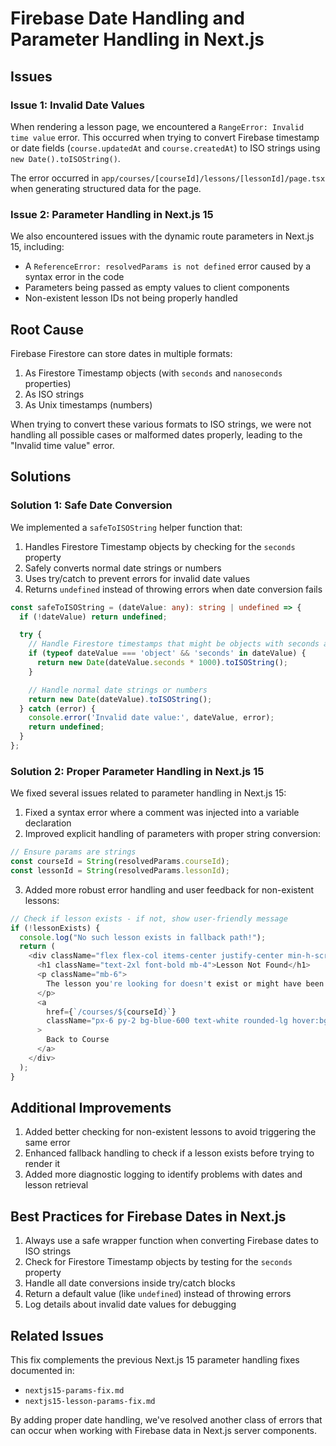 # Firebase Date Handling and Parameter Handling in Next.js

## Issues

### Issue 1: Invalid Date Values

When rendering a lesson page, we encountered a `RangeError: Invalid time value` error. This occurred when trying to convert Firebase timestamp or date fields (`course.updatedAt` and `course.createdAt`) to ISO strings using `new Date().toISOString()`.

The error occurred in `app/courses/[courseId]/lessons/[lessonId]/page.tsx` when generating structured data for the page.

### Issue 2: Parameter Handling in Next.js 15

We also encountered issues with the dynamic route parameters in Next.js 15, including:

- A `ReferenceError: resolvedParams is not defined` error caused by a syntax error in the code
- Parameters being passed as empty values to client components
- Non-existent lesson IDs not being properly handled

## Root Cause

Firebase Firestore can store dates in multiple formats:

1. As Firestore Timestamp objects (with `seconds` and `nanoseconds` properties)
2. As ISO strings
3. As Unix timestamps (numbers)

When trying to convert these various formats to ISO strings, we were not handling all possible cases or malformed dates properly, leading to the "Invalid time value" error.

## Solutions

### Solution 1: Safe Date Conversion

We implemented a `safeToISOString` helper function that:

1. Handles Firestore Timestamp objects by checking for the `seconds` property
2. Safely converts normal date strings or numbers
3. Uses try/catch to prevent errors for invalid date values
4. Returns `undefined` instead of throwing errors when date conversion fails

```typescript
const safeToISOString = (dateValue: any): string | undefined => {
  if (!dateValue) return undefined;

  try {
    // Handle Firestore timestamps that might be objects with seconds and nanoseconds
    if (typeof dateValue === 'object' && 'seconds' in dateValue) {
      return new Date(dateValue.seconds * 1000).toISOString();
    }

    // Handle normal date strings or numbers
    return new Date(dateValue).toISOString();
  } catch (error) {
    console.error('Invalid date value:', dateValue, error);
    return undefined;
  }
};
```

### Solution 2: Proper Parameter Handling in Next.js 15

We fixed several issues related to parameter handling in Next.js 15:

1. Fixed a syntax error where a comment was injected into a variable declaration
2. Improved explicit handling of parameters with proper string conversion:

```typescript
// Ensure params are strings
const courseId = String(resolvedParams.courseId);
const lessonId = String(resolvedParams.lessonId);
```

3. Added more robust error handling and user feedback for non-existent lessons:

```typescript
// Check if lesson exists - if not, show user-friendly message
if (!lessonExists) {
  console.log("No such lesson exists in fallback path!");
  return (
    <div className="flex flex-col items-center justify-center min-h-screen p-4">
      <h1 className="text-2xl font-bold mb-4">Lesson Not Found</h1>
      <p className="mb-6">
        The lesson you're looking for doesn't exist or might have been removed.
      </p>
      <a
        href={`/courses/${courseId}`}
        className="px-6 py-2 bg-blue-600 text-white rounded-lg hover:bg-blue-700 transition-colors"
      >
        Back to Course
      </a>
    </div>
  );
}
```

## Additional Improvements

1. Added better checking for non-existent lessons to avoid triggering the same error
2. Enhanced fallback handling to check if a lesson exists before trying to render it
3. Added more diagnostic logging to identify problems with dates and lesson retrieval

## Best Practices for Firebase Dates in Next.js

1. Always use a safe wrapper function when converting Firebase dates to ISO strings
2. Check for Firestore Timestamp objects by testing for the `seconds` property
3. Handle all date conversions inside try/catch blocks
4. Return a default value (like `undefined`) instead of throwing errors
5. Log details about invalid date values for debugging

## Related Issues

This fix complements the previous Next.js 15 parameter handling fixes documented in:

- `nextjs15-params-fix.md`
- `nextjs15-lesson-params-fix.md`

By adding proper date handling, we've resolved another class of errors that can occur when working with Firebase data in Next.js server components.
